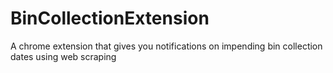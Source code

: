 # BinCollectionExtension
A chrome extension that gives you notifications on impending bin collection dates using web scraping
